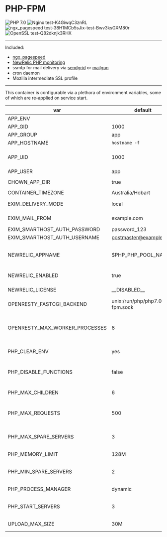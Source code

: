
# PHP-FPM

![PHP 7.0](https://img.shields.io/badge/php-7.0-brightgreen.svg) ![Nginx test-K4GiwqC3znRL](https://img.shields.io/badge/nginx-test-K4GiwqC3znRL-brightgreen.svg) ![ngx_pagespeed test-38H1MCb5sJix-test-Bwv3ksGXM80r](https://img.shields.io/badge/ngx_pagespeed-test-38H1MCb5sJix--test-Bwv3ksGXM80r-brightgreen.svg) ![OpenSSL test-Q82dknjk3RHX](https://img.shields.io/badge/OpenSSL-test-Q82dknjk3RHX-brightgreen.svg)

---

Included:
-   [ngx_pagespeed](https://github.com/apache/incubator-pagespeed-ngx)
-   [NewRelic PHP monitoring](https://newrelic.com)
-   ssmtp for mail delivery via [sendgrid](https://sendgrid.net) or [mailgun](http://mailgun.net/)
-   cron daemon
-   Mozilla intermediate SSL profile

---

This container is configurable via a plethora of environment variables, some of which are re-applied on service start.

var | default | description
--- | ------- | -----------
APP_ENV |  | production, develop
APP_GID | 1000 | group_id
APP_GROUP | app | nginx and php5-fpm group
APP_HOSTNAME | `hostname -f` |  hostname of application
APP_UID | 1000 | user_id - useful when mounting volumes from host > guest to either share or delineate file access permission
APP_USER | app | nginx and php5-fpm user
CHOWN_APP_DIR | true | if true, `chown -R $APP_USER:$APP_GROUP /app/www`
CONTAINER_TIMEZONE | Australia/Hobart | Server timezone
EXIM_DELIVERY_MODE | local | smarthost, local :: set to smarthost to enable third party SMTP
EXIM_MAIL_FROM | example.com | domain from which exim4 mail appears to originate
EXIM_SMARTHOST_AUTH_PASSWORD | password_123 | SMTP password
EXIM_SMARTHOST_AUTH_USERNAME | postmaster@example.com | SMTP username
NEWRELIC_APPNAME | $PHP_PHP_POOL_NAME | Application name in Newrelic APM list. Defaults to PHP pool name (APP_HOSTNAME with underscores instead of periods)
NEWRELIC_ENABLED | true | Enables or disables [Newrelic.com](https://newrelic.com/) reporting
NEWRELIC_LICENSE | \_\_DISABLED\_\_ | Newrelic account license key.  Available from your Newrelic account page
OPENRESTY_FASTCGI_BACKEND | unix:/run/php/php7.0-fpm.sock | Location of the PHP upstream fastcgi_backend
OPENRESTY_MAX_WORKER_PROCESSES | 8 | nginx worker_processes is determined from number of processor cores on service start, up to the maximum permitted by OPENRESTY_MAX_WORKER_PROCESSES
PHP_CLEAR_ENV | yes | yes, no :: if set to 'no', enables access to all environment variables via php `getenv()`
PHP_DISABLE_FUNCTIONS | false | Comma separated list of additional functions to disable for security.  These are appended to the default Ubuntu distribution disable_functions line
PHP_MAX_CHILDREN | 6 | process manager maximum spawned children
PHP_MAX_REQUESTS | 500 | Maximum number of requests each child process can process before terminating, which should mitigate any memory leaks. Set to 0 to disable.
PHP_MAX_SPARE_SERVERS | 3 | if PHP_PROCESS_MANAGER is dynamic, this is the maximum number of idle children
PHP_MEMORY_LIMIT | 128M | Maximum memory PHP can use per worker
PHP_MIN_SPARE_SERVERS | 2 | if PHP_PROCESS_MANAGER is dynamic, this is the minimum number of idle children
PHP_PROCESS_MANAGER | dynamic | dynamic, static, ondemand :: PHP process manager scheme
PHP_START_SERVERS | 3 | if PHP_PROCESS_MANAGER is dynamic, this is the number of children spawned on boot
UPLOAD_MAX_SIZE | 30M | Maximum upload size, applied to nginx and php5-fpm
